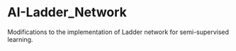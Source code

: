 # AI-Ladder_Network
Modifications to the implementation of Ladder network for semi-supervised learning. 

